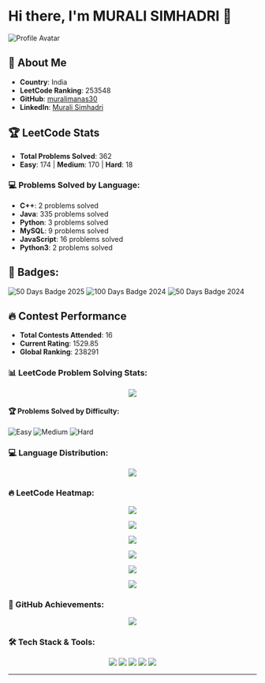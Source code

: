 # Hi there, I'm MURALI SIMHADRI 👋

![Profile Avatar](https://assets.leetcode.com/users/muralimanas30/avatar_1742107705.png)

## 🚀 About Me
- **Country**: India
- **LeetCode Ranking**: 253548
- **GitHub**: [muralimanas30](https://github.com/muralimanas30)
- **LinkedIn**: [Murali Simhadri](https://linkedin.com/in/murali-simhadri)

## 🏆 LeetCode Stats
- **Total Problems Solved**: 362
- **Easy**: 174 | **Medium**: 170 | **Hard**: 18

### 💻 Problems Solved by Language:
- **C++**: 2 problems solved
- **Java**: 335 problems solved
- **Python**: 3 problems solved
- **MySQL**: 9 problems solved
- **JavaScript**: 16 problems solved
- **Python3**: 2 problems solved

## 📜 Badges:
![50 Days Badge 2025](https://assets.leetcode.com/static_assets/others/2550.gif) ![100 Days Badge 2024](https://assets.leetcode.com/static_assets/marketing/2024-100-new.gif) ![50 Days Badge 2024](https://assets.leetcode.com/static_assets/marketing/2024-50.gif)

## 🔥 Contest Performance
- **Total Contests Attended**: 16
- **Current Rating**: 1529.85
- **Global Ranking**: 238291


### 📊 LeetCode Problem Solving Stats:
<p align="center">
  <img src="https://leetcard.jacoblin.cool/muralimanas30?theme=dark&font=Karma&ext=heatmap" />
</p>

#### 🏆 **Problems Solved by Difficulty**:
![Easy](https://progress-bar.dev/174/?title=Easy&width=150&color=green)
![Medium](https://progress-bar.dev/170/?title=Medium&width=150&color=yellow)
![Hard](https://progress-bar.dev/18/?title=Hard&width=150&color=red)

### 💻 Language Distribution:
<p align="center">
  <img src="https://leetcard.jacoblin.cool/muralimanas30?theme=dark&font=Karma&ext=stats" />
</p>



### 🔥 LeetCode Heatmap:
<p align="center">
  <img src="https://leetcard.jacoblin.cool/muralimanas30?theme=dark&font=Karma&ext=activity" />
</p>



<p align="center">
  <img src="https://github-readme-stats.vercel.app/api?username=muralimanas30&show_icons=true&theme=tokyonight" />
</p>

<p align="center">
  <img src="https://streak-stats.demolab.com?user=muralimanas30&theme=tokyonight" />
</p>

<p align="center">
  <img src="https://github-profile-trophy.vercel.app/?username=muralimanas30&theme=onedark" />
</p>

<p align="center">
  <img src="https://github-profile-summary-cards.vercel.app/api/cards/profile-details?username=muralimanas30&theme=github_dark" />
</p>

<p align="center">
  <img src="https://activity-graph.herokuapp.com/graph?username=muralimanas30&theme=react-dark" />
</p>



### 🏅 GitHub Achievements:
<p align="center">
  <img src="https://github-profile-achievements.vercel.app/api?username=muralimanas30" />
</p>



### 🛠 Tech Stack & Tools:
<p align="center">
  <img src="https://img.shields.io/badge/Java-ED8B00?style=for-the-badge&logo=java&logoColor=white" />
  <img src="https://img.shields.io/badge/Python-3776AB?style=for-the-badge&logo=python&logoColor=white" />
  <img src="https://img.shields.io/badge/C-00599C?style=for-the-badge&logo=c&logoColor=white" />
  <img src="https://img.shields.io/badge/JavaScript-F7DF1E?style=for-the-badge&logo=javascript&logoColor=black" />
  <img src="https://img.shields.io/badge/React-20232A?style=for-the-badge&logo=react&logoColor=61DAFB" />
</p>


---
